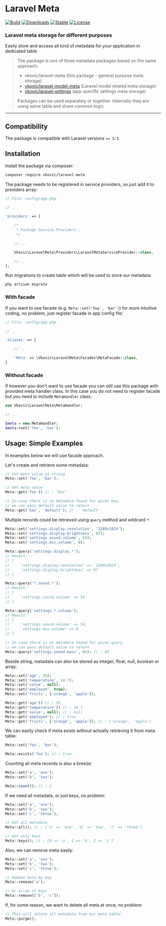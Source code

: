 # Laravel Meta

[![Build](https://api.travis-ci.org/vkovic/laravel-meta.svg?branch=master)](https://travis-ci.org/vkovic/laravel-meta)
[![Downloads](https://poser.pugx.org/vkovic/laravel-meta/downloads)](https://packagist.org/packages/vkovic/laravel-meta)
[![Stable](https://poser.pugx.org/vkovic/laravel-meta/v/stable)](https://packagist.org/packages/vkovic/laravel-meta)
[![License](https://poser.pugx.org/vkovic/laravel-meta/license)](https://packagist.org/packages/vkovic/laravel-meta)

### Laravel meta storage for different purposes

Easily store and access all kind of metadata for your application in dedicated table.

> The package is one of three metadata packages based on the same approach:
> - vkovic/laravel-meta (this package - general purpose meta storage)
> - [vkovic/laravel-model-meta](https://github.com/vkovic/laravel-model-meta) (Laravel model related meta storage)
> - [vkovic/laravel-settings](https://github.com/vkovic/laravel-settings) (app specific settings meta storage)
>
> Packages can be used separately or together. Internally they are using same table and share common logic.

---

## Compatibility

The package is compatible with Laravel versions `>= 5.5`

## Installation

Install the package via composer:

```bash
composer require vkovic/laravel-meta
```

The package needs to be registered in service providers, so just add it to providers array:

```php
// File: config/app.php

// ...

'providers' => [

    /*
     * Package Service Providers...
     */

    // ...

    Vkovic\LaravelMeta\Providers\LaravelMetaServiceProvider::class,

    // ...
];
```

Run migrations to create table which will be used to store our metadata:

```bash
php artisan migrate
```

### With facade

If you want to use facade (e.g. `Meta::set('foo', 'bar')`) for more intuitive coding, no problem, just register facade in app config file:

```php
// File: config/app.php

// ...

'aliases' => [

    // ...

    'Meta' => \Vkovic\LaravelMeta\Facades\MetaFacade::class,
]
```

### Without facade

If however you don't want to use facade you can still use this package with provided meta handler class.
In this case you do not need to register facade but you need to include `MetaHandler` class.

```php
use Vkovic\LaravelMeta\MetaHandler;

// ...

$meta = new MetaHandler;
$meta->set('foo', 'bar');
```

## Usage: Simple Examples

In examples below we will use facade approach.

Let's create and retrieve some metadata:

```php
// Set meta value as string
Meta::set('foo', 'bar');

// Get meta value
Meta::get('foo')) // : 'bar'

// In case there is no metadata found for given key,
// we can pass default value to return
Meta::get('baz', 'default'); // : 'default'
```

Multiple records could be retrieved using `query` method and wildcard `*`:

```php
Meta::set('settings.display.resolution', '1280x1024');
Meta::set('settings.display.brightness', 97);
Meta::set('settings.sound.volume', 54);
Meta::set('settings.mic.volume', 0);

Meta::query('settings.display.*');
// Result:
// [
//     'settings.display.resolution' => '1280x1024',
//     'settings.display.brightness' => 97
// ]

Meta::query('*.sound.*');
// Result:
// [
//     'settings.sound.volume' => 54
// ]

Meta::query('settings.*.volume');
// Result:
// [
//     'settings.sound.volume' => 54,
//     'settings.mic.volume' => 0
// ]

// In case there is no metadata found for given query,
// we can pass default value to return
Meta::query('settings.sound.bass', 85); // : 85
```

Beside string, metadata can also be stored as integer, float, null, boolean or array:

```php
Meta::set('age', 35);
Meta::set('temperature', 24.7);
Meta::set('value', null);
Meta::set('employed', true);
Meta::set('fruits', ['orange', 'apple']);

Meta::get('age')) // : 35
Meta::get('temperature')) // : 24.7
Meta::get('value', null); // : null
Meta::get('employed'); // : true
Meta::get('fruits', ['orange', 'apple']); // : ['orange', 'apple']
```

We can easily check if meta exists without actually retrieving it from meta table:

```php
Meta::set('foo', 'bar');

Meta::exists('foo'); // : true
```

Counting all meta records is also a breeze:

```php
Meta::set('a', 'one');
Meta::set('b', 'two');

Meta::count(); // : 2
```

If we need all metadata, or just keys, no problem:

```php
Meta::set('a', 'one');
Meta::set('b', 'two');
Meta::set('c', 'three');

// Get all metadata
Meta::all(); // : ['a' => 'one', 'b' => 'two', 'c' => 'three']

// Get only keys
Meta::keys(); // : [0 => 'a', 1 => 'b', 2 => 'c']
```

Also, we can remove meta easily:

```php
Meta::set('a', 'one');
Meta::set('b', 'two');
Meta::set('c', 'three');

// Remove meta by key
Meta::remove('a');

// Or array of keys
Meta::remove(['b', 'c']);
```

If, for some reason, we want to delete all meta at once, no problem:

```php
// This will delete all metadata from our meta table!
Meta::purge();
```